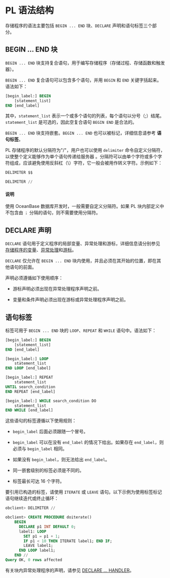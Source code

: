 # PL 语法结构 

存储程序的语法主要包括 `BEGIN ... END` 块、`DECLARE` 声明和语句标签三个部分。

## BEGIN ... END 块 

`BEGIN ... END` 块支持复合语句，用于编写存储程序（存储过程、存储函数和触发器）。

`BEGIN ... END` 复合语句可以包含多个语句，并用 `BEGIN` 和 `END` 关键字括起来。语法如下：

```sql
[begin_label:] BEGIN
    [statement_list]
END [end_label]
```

其中，`statement_list` 表示一个或多个语句的列表，每个语句以分号（;）结尾。`statement_list` 是可选的，因此空复合语句 `BEGIN END` 是合法的。

`BEGIN ... END` 块支持嵌套。`BEGIN ... END` 也可以被标记，详细信息请参考 **语句标签**。

PL 存储程序的默认分隔符为"/"，用户也可以使用 `delimiter` 命令自定义分隔符，以使整个定义能够作为单个语句传递给服务器 。分隔符可以由单个字符或多个字符组成，应该避免使用反斜杠（\\）字符，它一般会被用作转义字符。示例如下：

```sql
DELIMITER $$

DELIMITER //
```


  <main id="notice" type='explain'>
    <h4>说明</h4>
    <p>使用 OceanBase 数据库开发时，一般需要自定义分隔符。如果 PL 块内部定义中不包含由 <code>；</code> 分隔的语句，则不需要使用分隔符。</p>
  </main>

## DECLARE 声明 

`DECLARE` 语句用于定义程序的局部变量、异常处理和游标，详细信息请分别参见 [存储程序的变量](2.storage-object-mysql/2.variables-in-stored-programs-mysql.md)、[异常处理](9.pl-exception-handling-statement-mysql/1.exception-handling-statement-mysql.md)和[游标](3.cursor-mysql/1.overview-of-cursors-mysql.md)。

`DECLARE` 仅允许在 `BEGIN ... END` 块内使用，并且必须在其开始的位置，即在其他语句的前面。

声明必须遵循如下使用顺序：

* 游标声明必须出现在异常处理程序声明之前。

* 变量和条件声明必须出现在游标或异常处理程序声明之前。



## 语句标签 

标签可用于 `BEGIN ... END` 块的 `LOOP`、`REPEAT` 和 `WHILE` 语句中。语法如下：

```sql
[begin_label:] BEGIN
    [statement_list]
END [end_label]

[begin_label:] LOOP
    statement_list
END LOOP [end_label]

[begin_label:] REPEAT
    statement_list
UNTIL search_condition
END REPEAT [end_label]

[begin_label:] WHILE search_condition DO
    statement_list
END WHILE [end_label]
```

这些语句的标签遵循以下使用规则：

* `begin_label` 后面必须跟随一个冒号。

* `begin_label` 可以在没有 `end_label` 的情况下给出。如果存在 `end_label`，则必须与 `begin_label` 相同。  

* 如果没有 `begin_label`，则无法给出 `end_label`。

* 同一嵌套级别的标签必须是不同的。

* 标签最长可达 16 个字符。


要引用已构造的标签，请使用 `ITERATE` 或 `LEAVE` 语句。以下示例为使用标签标记语句继续迭代或终止循环：

```sql
obclient> DELIMITER //

obclient> CREATE PROCEDURE doiterate()
    BEGIN
      DECLARE p1 INT DEFAULT 0; 
      label1: LOOP
        SET p1 = p1 + 1;
        IF p1 < 10 THEN ITERATE label1; END IF;
        LEAVE label1;
      END LOOP label1;
    END //
Query OK, 0 rows affected
```

有关块内异常处理程序的声明，请参见 [DECLARE ... HANDLER](9.pl-exception-handling-statement-mysql/3.declare-handler-mysql.md)。
